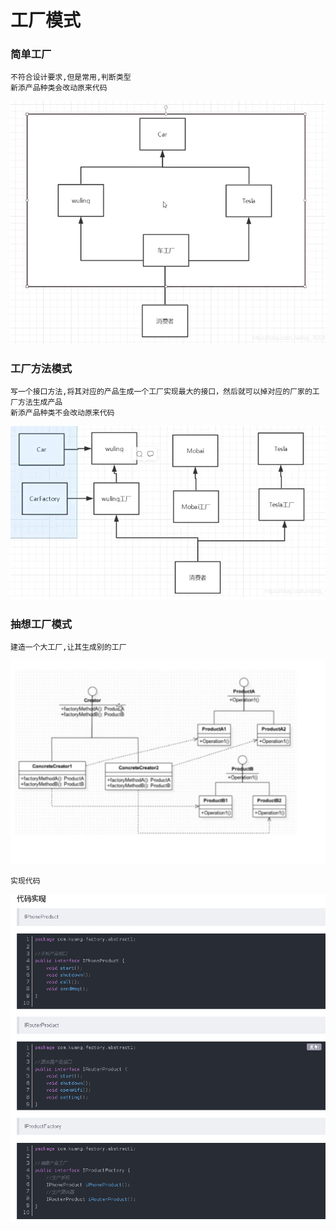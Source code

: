 # 工厂模式

### 简单工厂

    不符合设计要求,但是常用,判断类型
    新添产品种类会改动原来代码
![img.png](img.png)


### 工厂方法模式
    
    写一个接口方法,将其对应的产品生成一个工厂实现最大的接口，然后就可以掉对应的厂家的工厂方法生成产品
    新添产品种类不会改动原来代码
![img_1.png](img_1.png)


### 抽想工厂模式

    建造一个大工厂,让其生成别的工厂
![img_2.png](img_2.png)

    实现代码
![img_3.png](img_3.png)